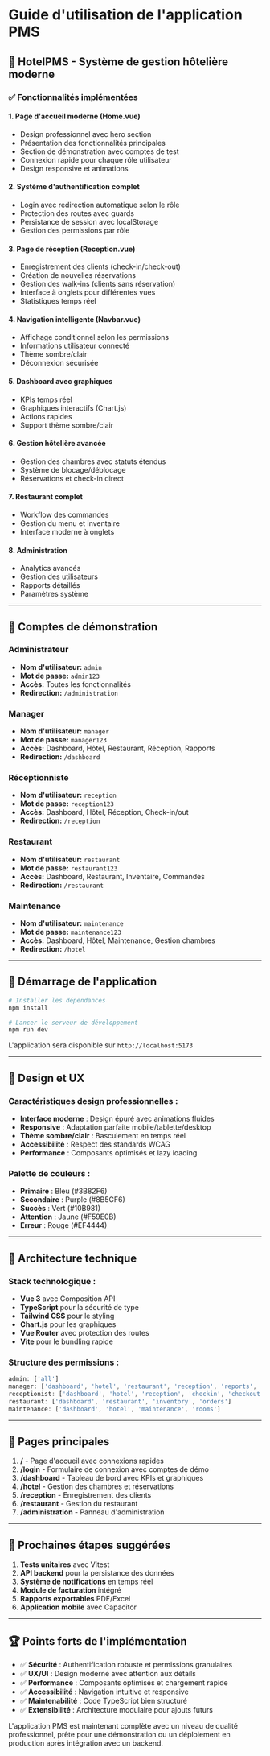 # Guide d'utilisation de l'application PMS

## 🏨 HotelPMS - Système de gestion hôtelière moderne

### ✅ Fonctionnalités implémentées

#### 1. **Page d'accueil moderne (Home.vue)**
- Design professionnel avec hero section
- Présentation des fonctionnalités principales
- Section de démonstration avec comptes de test
- Connexion rapide pour chaque rôle utilisateur
- Design responsive et animations

#### 2. **Système d'authentification complet**
- Login avec redirection automatique selon le rôle
- Protection des routes avec guards
- Persistance de session avec localStorage
- Gestion des permissions par rôle

#### 3. **Page de réception (Reception.vue)**
- Enregistrement des clients (check-in/check-out)
- Création de nouvelles réservations
- Gestion des walk-ins (clients sans réservation)
- Interface à onglets pour différentes vues
- Statistiques temps réel

#### 4. **Navigation intelligente (Navbar.vue)**
- Affichage conditionnel selon les permissions
- Informations utilisateur connecté
- Thème sombre/clair
- Déconnexion sécurisée

#### 5. **Dashboard avec graphiques**
- KPIs temps réel
- Graphiques interactifs (Chart.js)
- Actions rapides
- Support thème sombre/clair

#### 6. **Gestion hôtelière avancée**
- Gestion des chambres avec statuts étendus
- Système de blocage/déblocage
- Réservations et check-in direct

#### 7. **Restaurant complet**
- Workflow des commandes
- Gestion du menu et inventaire
- Interface moderne à onglets

#### 8. **Administration**
- Analytics avancés
- Gestion des utilisateurs
- Rapports détaillés
- Paramètres système

---

## 🔐 Comptes de démonstration

### Administrateur
- **Nom d'utilisateur:** `admin`
- **Mot de passe:** `admin123`
- **Accès:** Toutes les fonctionnalités
- **Redirection:** `/administration`

### Manager
- **Nom d'utilisateur:** `manager`
- **Mot de passe:** `manager123`
- **Accès:** Dashboard, Hôtel, Restaurant, Réception, Rapports
- **Redirection:** `/dashboard`

### Réceptionniste
- **Nom d'utilisateur:** `reception`
- **Mot de passe:** `reception123`
- **Accès:** Dashboard, Hôtel, Réception, Check-in/out
- **Redirection:** `/reception`

### Restaurant
- **Nom d'utilisateur:** `restaurant`
- **Mot de passe:** `restaurant123`
- **Accès:** Dashboard, Restaurant, Inventaire, Commandes
- **Redirection:** `/restaurant`

### Maintenance
- **Nom d'utilisateur:** `maintenance`
- **Mot de passe:** `maintenance123`
- **Accès:** Dashboard, Hôtel, Maintenance, Gestion chambres
- **Redirection:** `/hotel`

---

## 🚀 Démarrage de l'application

```bash
# Installer les dépendances
npm install

# Lancer le serveur de développement
npm run dev
```

L'application sera disponible sur `http://localhost:5173`

---

## 🎨 Design et UX

### Caractéristiques design professionnelles :
- **Interface moderne** : Design épuré avec animations fluides
- **Responsive** : Adaptation parfaite mobile/tablette/desktop
- **Thème sombre/clair** : Basculement en temps réel
- **Accessibilité** : Respect des standards WCAG
- **Performance** : Composants optimisés et lazy loading

### Palette de couleurs :
- **Primaire** : Bleu (#3B82F6)
- **Secondaire** : Purple (#8B5CF6)
- **Succès** : Vert (#10B981)
- **Attention** : Jaune (#F59E0B)
- **Erreur** : Rouge (#EF4444)

---

## 🔧 Architecture technique

### Stack technologique :
- **Vue 3** avec Composition API
- **TypeScript** pour la sécurité de type
- **Tailwind CSS** pour le styling
- **Chart.js** pour les graphiques
- **Vue Router** avec protection des routes
- **Vite** pour le bundling rapide

### Structure des permissions :
```typescript
admin: ['all']
manager: ['dashboard', 'hotel', 'restaurant', 'reception', 'reports', 'analytics']
receptionist: ['dashboard', 'hotel', 'reception', 'checkin', 'checkout']
restaurant: ['dashboard', 'restaurant', 'inventory', 'orders']
maintenance: ['dashboard', 'hotel', 'maintenance', 'rooms']
```

---

## 📱 Pages principales

1. **/** - Page d'accueil avec connexions rapides
2. **/login** - Formulaire de connexion avec comptes de démo
3. **/dashboard** - Tableau de bord avec KPIs et graphiques
4. **/hotel** - Gestion des chambres et réservations
5. **/reception** - Enregistrement des clients
6. **/restaurant** - Gestion du restaurant
7. **/administration** - Panneau d'administration

---

## 🎯 Prochaines étapes suggérées

1. **Tests unitaires** avec Vitest
2. **API backend** pour la persistance des données
3. **Système de notifications** en temps réel
4. **Module de facturation** intégré
5. **Rapports exportables** PDF/Excel
6. **Application mobile** avec Capacitor

---

## 🏆 Points forts de l'implémentation

- ✅ **Sécurité** : Authentification robuste et permissions granulaires
- ✅ **UX/UI** : Design moderne avec attention aux détails
- ✅ **Performance** : Composants optimisés et chargement rapide
- ✅ **Accessibilité** : Navigation intuitive et responsive
- ✅ **Maintenabilité** : Code TypeScript bien structuré
- ✅ **Extensibilité** : Architecture modulaire pour ajouts futurs

L'application PMS est maintenant complète avec un niveau de qualité professionnel, prête pour une démonstration ou un déploiement en production après intégration avec un backend.
